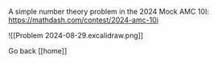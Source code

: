 A simple number theory problem in the 2024 Mock AMC 10I: 
https://mathdash.com/contest/2024-amc-10i

![[Problem 2024-08-29.excalidraw.png]]

Go back [[home]]